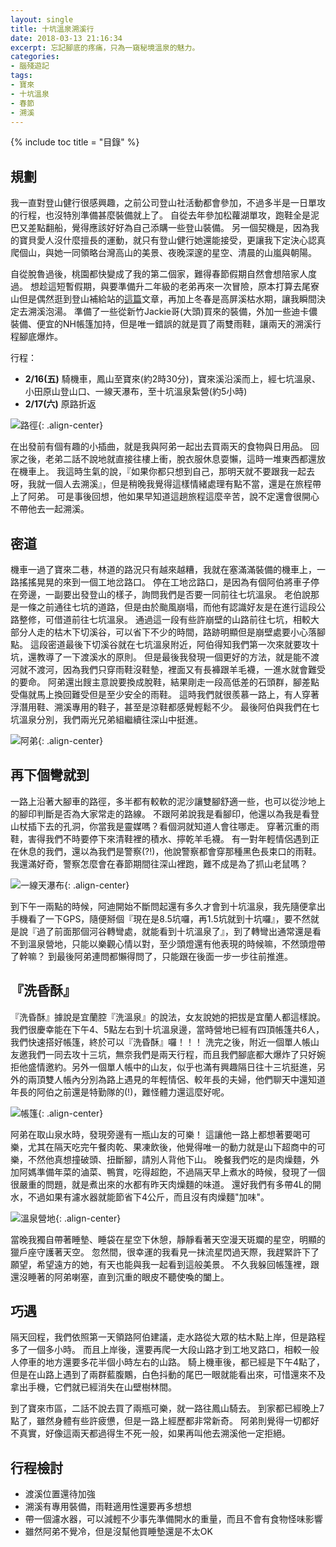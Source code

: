 ```yaml
---
layout: single
title: 十坑溫泉溯溪行
date: 2018-03-13 21:16:34
excerpt: 忘記腳底的疼痛，只為一窺秘境溫泉的魅力。
categories:
- 腦殘遊記
tags:
- 寶來
- 十坑溫泉
- 春節
- 溯溪
---
```


{% include toc title = "目錄" %}

## 規劃
我一直對登山健行很感興趣，之前公司登山社活動都會參加，不過多半是一日單攻的行程，也沒特別準備甚麼裝備就上了。
自從去年參加松蘿湖單攻，跑鞋全是泥巴又差點翻船，覺得應該好好為自己添購一些登山裝備。
另一個契機是，因為我的寶貝愛人沒什麼擅長的運動，就只有登山健行她還能接受，更讓我下定決心認真爬個山，與她一同領略台灣高山的美景、夜晚深邃的星空、清晨的山嵐與朝陽。

自從脫魯過後，桃園都快變成了我的第二個家，難得春節假期自然會想陪家人度過。
想趁這短暫假期，與要準備升二年級的老弟再來一次冒險，原本打算去尾寮山但是偶然逛到登山補給站的[這篇](https://www.keepon.com.tw/thread-901fe7f1-07fc-e711-80d9-901b0e54a4e6.html)文章，再加上冬春是高屏溪枯水期，讓我瞬間決定去溯溪泡湯。
準備了一些從新竹Jackie哥(大頭)買來的裝備，外加一些迪卡儂裝備、便宜的NH帳篷加持，但是唯一錯誤的就是買了兩雙雨鞋，讓兩天的溯溪行程腳底爆炸。

行程：
- **2/16(五)** 騎機車，鳳山至寶來(約2時30分)，寶來溪沿溪而上，經七坑溫泉、小田原山登山口、一線天瀑布，至十坑溫泉紮營(約5小時)
- **2/17(六)** 原路折返

![路徑](/assets/images/album/2018-02-16-十坑溫泉溯溪行/map.jpg){: .align-center}

在出發前有個有趣的小插曲，就是我與阿弟一起出去買兩天的食物與日用品。
回家之後，老弟二話不說地就直接往樓上衝，脫衣服休息耍懶，這時一堆東西都還放在機車上。
我這時生氣的說，『如果你都只想到自己，那明天就不要跟我一起去呀，我就一個人去溯溪』，但是稍晚我覺得這樣情緒處理有點不當，還是在旅程帶上了阿弟。
可是事後回想，他如果早知道這趟旅程這麼辛苦，說不定還會很開心不帶他去一起溯溪。

## 密道
機車一過了寶來二巷，林道的路況只有越來越糟，我就在塞滿滿裝備的機車上，一路搖搖晃晃的來到一個工地岔路口。
停在工地岔路口，是因為有個阿伯將車子停在旁邊，一副要出發登山的樣子，詢問我們是否要一同前往七坑溫泉。
老伯說那是一條之前通往七坑的道路，但是由於颱風崩塌，而他有認識好友是在進行這段公路整修，可借道前往七坑溫泉。
通過這一段有些許崩壁的山路前往七坑，相較大部分人走的枯木下切溪谷，可以省下不少的時間，路跡明顯但是崩壁處要小心落腳點。
這段密道最後下切溪谷就在七坑溫泉附近，阿伯得知我們第一次來就要攻十坑，還教導了一下渡溪水的原則。
但是最後我發現一個更好的方法，就是能不渡河就不渡河，因為我們只穿雨鞋沒鞋墊，裡面又有長褲跟羊毛襪，一進水就會難受的要命。
阿弟還出餿主意說要換成脫鞋，結果剛走一段高低差的石頭群，腳差點受傷就馬上換回難受但是至少安全的雨鞋。
這時我們就很羨慕一路上，有人穿著浮潛用鞋、溯溪專用的鞋子，甚至是涼鞋都感覺輕鬆不少。
最後阿伯與我們在七坑溫泉分別，我們兩光兄弟組繼續往深山中挺進。

![阿弟](/assets/images/album/2018-02-16-十坑溫泉溯溪行/IMG_20180218_090702_071.jpg){: .align-center}

## 再下個彎就到
一路上沿著大腳車的路徑，多半都有較軟的泥沙讓雙腳舒適一些，也可以從沙地上的腳印判斷是否為大家常走的路線。
不跟阿弟說我是看腳印，他還以為我是看登山杖插下去的孔洞，你當我是靈媒嗎？看個洞就知道人會往哪走。
穿著沉重的雨鞋，害得我們不時要停下來清鞋裡的積水、擰乾羊毛襪。
有一對年輕情侶遇到正在休息的我們，還以為我們是警察(?!)，他說警察都會穿那種黑色長束口的雨鞋。
我還滿好奇，警察怎麼會在春節期間往深山裡跑，難不成是為了抓山老鼠嗎？

![一線天瀑布](/assets/images/album/2018-02-16-十坑溫泉溯溪行/IMG_20180218_090702_023.jpg){: .align-center}

到下午一兩點的時候，阿迪開始不斷問起還有多久才會到十坑溫泉，我先隨便拿出手機看了一下GPS，隨便掰個『現在是8.5坑囉，再1.5坑就到十坑囉』，要不然就是說『過了前面那個河谷轉彎處，就能看到十坑溫泉了』，到了轉彎出通常還是看不到溫泉營地，只能以樂觀心情以對，至少頭燈還有他表現的時候嘛，不然頭燈帶了幹嘛？
到最後阿弟連問都懶得問了，只能跟在後面一步一步往前推進。

## 『洗昏酥』
『洗昏酥』據說是宜蘭腔『洗溫泉』的說法，女友說她的把拔是宜蘭人都這樣說。
我們很慶幸能在下午4、5點左右到十坑溫泉邊，當時營地已經有四頂帳篷共6人，我們快速搭好帳篷，終於可以『洗昏酥』囉！！！
洗完之後，附近一個單人帳山友邀我們一同去攻十三坑，無奈我們是兩天行程，而且我們腳底都大爆炸了只好婉拒他盛情邀約。另外一個單人帳中的山友，似乎也滿有興趣隔日往十三坑挺進，另外的兩頂雙人帳內分別為路上遇見的年輕情侶、較年長的夫婦，他們聊天中還知道年長的阿伯之前還是特勤隊的(!)，難怪體力還這麼好呢。

![帳篷](/assets/images/album/2018-02-16-十坑溫泉溯溪行/DSC_0343.jpg){: .align-center}

阿弟在取山泉水時，發現旁邊有一瓶山友的可樂！
這讓他一路上都想著要喝可樂，尤其在隔天吃完午餐肉乾、果凍飲後，他覺得唯一的動力就是山下超商中的可樂，不然他真想撞破頭、扭斷腳，請別人背他下山。
晚餐我們吃的是肉燥麵，外加阿媽準備年菜的滷菜、鴨賞，吃得超飽，不過隔天早上煮水的時候，發現了一個很嚴重的問題，就是煮出來的水都有昨天肉燥麵的味道。
還好我們有多帶4L的開水，不過如果有濾水器就能節省下4公斤，而且沒有肉燥麵"加味"。

![溫泉營地](/assets/images/album/2018-02-16-十坑溫泉溯溪行/DSC_0342.jpg){: .align-center}

當晚我獨自帶著睡墊、睡袋在星空下休憩，靜靜看著天空漫天斑斕的星空，明顯的獵戶座守護著天空。
忽然間，很幸運的我看見一抹流星閃過天際，我趕緊許下了願望，希望遠方的她，有天也能與我一起看到這般美景。
不久我躲回帳篷裡，跟還沒睡著的阿弟喇塞，直到沉重的眼皮不聽使喚的闔上。

## 巧遇
隔天回程，我們依照第一天領路阿伯建議，走水路從大眾的枯木點上岸，但是路程多了一個多小時。
而且上岸後，還要再爬一大段山路才到工地叉路口，相較一般人停車的地方還要多花半個小時左右的山路。
騎上機車後，都已經是下午4點了，但是在山路上遇到了兩群藍腹鷴，白色抖動的尾巴一眼就能看出來，可惜還來不及拿出手機，它們就已經消失在山壁樹林間。

到了寶來市區，二話不說去買了兩瓶可樂，就一路往鳳山騎去。
到家都已經晚上7點了，雖然身體有些許疲憊，但是一路上經歷都非常新奇。
阿弟則覺得一切都好不真實，好像這兩天都過得生不死一般，如果再叫他去溯溪他一定拒絕。

## 行程檢討
- 渡溪位置還待加強
- 溯溪有專用裝備，雨鞋適用性還要再多想想
- 帶一個濾水器，可以減輕不少事先準備開水的重量，而且不會有食物怪味影響
- 雖然阿弟不覺冷，但是沒幫他買睡墊還是不太OK
